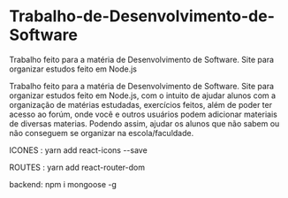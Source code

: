 # Trabalho-de-Desenvolvimento-de-Software
Trabalho feito para a matéria de Desenvolvimento de Software. Site para organizar estudos feito em Node.js

Trabalho feito para a matéria de Desenvolvimento de Software. 
Site para organizar estudos feito em Node.js, com o intuito de ajudar alunos com a organização de matérias estudadas, exercícios feitos, além de poder ter acesso ao forúm, onde você e outros usuários podem adicionar materiais de diversas materias. Podendo assim, ajudar os alunos que não sabem ou não conseguem se organizar na escola/faculdade.

ICONES : yarn add react-icons --save 

ROUTES : yarn add react-router-dom


backend:
npm i mongoose -g
